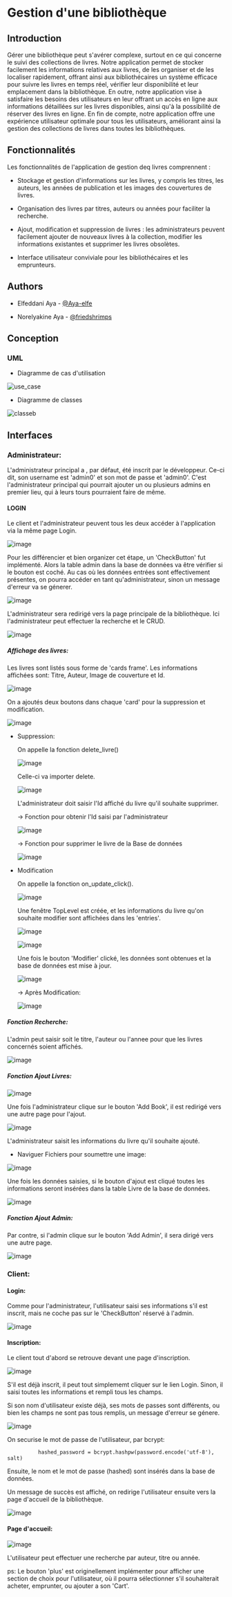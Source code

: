 
# Gestion d'une bibliothèque



## Introduction

Gérer une bibliothèque peut s'avérer complexe, surtout en ce qui concerne le suivi des collections de livres. Notre application permet de stocker facilement les informations relatives aux livres, de les organiser et de les localiser rapidement, offrant ainsi aux bibliothécaires un système efficace pour suivre les livres en temps réel, vérifier leur disponibilité et leur emplacement dans la bibliothèque. En outre, notre application vise à satisfaire les besoins des utilisateurs en leur offrant un accès en ligne aux informations détaillées sur les livres disponibles, ainsi qu'à la possibilité de réserver des livres en ligne. En fin de compte, notre application offre une expérience utilisateur optimale pour tous les utilisateurs, améliorant ainsi la gestion des collections de livres dans toutes les bibliothèques.
## Fonctionnalités
Les fonctionnalités de l'application de gestion deq livres comprennent :

- Stockage et gestion d'informations sur les livres, y compris les titres, les auteurs, les années de publication et les images des couvertures de livres.

- Organisation des livres par titres, auteurs ou années pour faciliter la recherche.

- Ajout, modification et suppression de livres : les administrateurs peuvent facilement ajouter de nouveaux livres à la collection,
modifier les informations existantes et supprimer les livres obsolètes.

- Interface utilisateur conviviale pour les bibliothécaires et les emprunteurs.

## Authors

- Elfeddani Aya - [@Aya-elfe](https://www.github.com/Aya-elfe)

- Norelyakine Aya - [@friedshrimps](https://www.github.com/friedshrimps)


## Conception

### UML

- Diagramme de cas d'utilisation


![use_case](https://user-images.githubusercontent.com/121770088/236561163-36431cd4-6354-430e-920f-019abc64dd8c.PNG)


- Diagramme de classes

![classeb](https://user-images.githubusercontent.com/121770088/236561586-25296654-5ed1-4e7f-a7aa-804655f22a2d.PNG)


## Interfaces

### Administrateur:

L'administrateur principal a , par défaut, été inscrit par le développeur. Ce-ci dit, son username est 'admin0' et son mot de passe et 'admin0'. C'est l'administrateur principal qui pourrait ajouter un ou plusieurs admins en premier lieu, qui à leurs tours pourraient faire de même.

#### LOGIN
Le client et l'administrateur peuvent tous les deux accéder à l'application via la même page Login.

![image](https://user-images.githubusercontent.com/121770088/236578398-225b5ca7-7570-4967-b307-3d9c0231fda2.png)

Pour les différencier et bien organizer cet étape, un 'CheckButton' fut implémenté. Alors la table admin dans la base de données va être vérifier si le bouton est coché. Au cas où les données entrées sont effectivement présentes, on pourra accéder en tant qu'administrateur, sinon un message d'erreur va se génerer.

![image](https://user-images.githubusercontent.com/121770088/236564144-f50b4ae1-b52a-46d4-b63f-1426e8b002fa.png)

L'administrateur sera redirigé vers la page principale de la bibliothèque.
Ici l'administrateur peut effectuer la recherche et le CRUD.

![image](https://user-images.githubusercontent.com/121770088/236582361-0aadef29-c730-4693-bf38-99807fda79a4.png)



 ##### Affichage des livres:
 
 Les livres sont listés sous forme de 'cards frame'. Les informations affichées sont: Titre, Auteur, Image de couverture et Id.
 
 ![image](https://user-images.githubusercontent.com/121770088/236570548-645ee6c2-c398-4903-9e46-cd85ec15cce5.png)
 
 On a ajoutés deux boutons dans chaque 'card' pour la suppression et modification. 
 
![image](https://user-images.githubusercontent.com/121770088/236570623-43a3d9e4-0522-4270-b60d-016cf8fa818d.png)

- Suppression:

    On appelle la fonction delete_livre()
    
    ![image](https://user-images.githubusercontent.com/121770088/236570770-aae5f42b-04ed-475f-9be8-f772015b281a.png)
    
    Celle-ci va importer delete.
    
    ![image](https://user-images.githubusercontent.com/121770088/236571352-a792ebe6-8f53-4bb6-ad07-4b251cd2cb4f.png)
    
    L'administrateur doit saisir l'Id affiché du livre qu'il souhaite supprimer.
    
    -> Fonction pour obtenir l'Id saisi par l'administrateur
    
    ![image](https://user-images.githubusercontent.com/121770088/236571671-fa794cb0-e003-4775-9103-2127b79da1a9.png)
    
    -> Fonction pour supprimer le livre de la Base de données
    
    ![image](https://user-images.githubusercontent.com/121770088/236571871-013b73c8-89a4-4628-91ef-e0e4dc5ef943.png)

- Modification

     On appelle la fonction on_update_click().
     
    ![image](https://user-images.githubusercontent.com/121770088/236572172-792cdcc1-bc88-44c1-974e-31001ece92be.png)
    
    Une fenêtre TopLevel est créée, et les informations du livre qu'on souhaite modifier sont affichées dans les 'entries'.
    
    ![image](https://user-images.githubusercontent.com/121770088/236572597-f32cd344-1043-4115-afee-af827cc32fb8.png)
    
    
    ![image](https://user-images.githubusercontent.com/121770088/236572301-9abe531e-329b-4cb6-9e89-4f76a7b524ce.png)
    
    Une fois le bouton 'Modifier' clické, les données sont obtenues et la base de données est mise à jour.
    
    ![image](https://user-images.githubusercontent.com/121770088/236572835-398260d6-1456-438b-9cf4-77a1adf50d5b.png)

    -> Après Modification:
    
    ![image](https://user-images.githubusercontent.com/121770088/236584705-d44b0b14-fc3e-4d67-b895-d72a92a62d80.png)


##### Fonction Recherche:

L'admin peut saisir soit le titre, l'auteur ou l'annee pour que les livres concernés soient affichés.

![image](https://user-images.githubusercontent.com/121770088/236565208-b83ab991-0fea-483f-aa3a-7e5f2fc4871b.png)

##### Fonction Ajout Livres:

![image](https://user-images.githubusercontent.com/121770088/236574635-9787cbbc-24c9-4f53-ac54-1659c39de5b0.png)

Une fois l'administrateur clique sur le bouton 'Add Book', il est redirigé vers une autre page pour l'ajout.

![image](https://user-images.githubusercontent.com/121770088/236574865-be4692b4-42ec-4e4d-aee5-5c3823f9d0bf.png)

L'administrateur saisit les informations du livre qu'il souhaite ajouté.


- Naviguer Fichiers pour soumettre une image:

![image](https://user-images.githubusercontent.com/121770088/236574985-d9e4ba19-6948-489a-b9e4-8a005ba84332.png)

Une fois les données saisies, si le bouton d'ajout est cliqué toutes les informations seront insérées dans la table Livre de la base de données.

![image](https://user-images.githubusercontent.com/121770088/236575051-53f9aef5-238c-4b56-b903-3a66aa47cf0d.png)

##### Fonction Ajout Admin:

Par contre, si l'admin clique sur le bouton 'Add Admin', il sera dirigé vers une autre page.

![image](https://user-images.githubusercontent.com/121770088/236575443-4d330d2c-c3c9-409f-b7a9-a3a7ef8ac303.png)



### Client:

#### Login:

Comme pour l'administrateur, l'utilisateur saisi ses informations s'il est inscrit, mais ne coche pas sur le 'CheckButton' réservé à l'admin.

![image](https://user-images.githubusercontent.com/121770088/236578376-10fbe12d-863d-419e-9671-6c6827632b75.png)


#### Inscription:

Le client tout d'abord se retrouve devant une page d'inscription. 

![image](https://user-images.githubusercontent.com/121770088/236575793-11ceea19-3c23-4d64-99b7-ffe8fa5915a6.png)

S'il est déjà inscrit, il peut tout simplememt cliquer sur le lien Login. Sinon, il saisi toutes les informations et rempli tous les champs. 

Si son nom d'utilisateur existe déjà, ses mots de passes sont différents, ou bien les champs ne sont pas tous remplis, un message d'erreur se génere.

![image](https://user-images.githubusercontent.com/121770088/236576322-aff05b25-bd2b-4c95-b7da-5970f0e0745e.png)

On securise le mot de passe de l'utilisateur, par bcrypt:

              hashed_password = bcrypt.hashpw(password.encode('utf-8'), salt)
              
Ensuite, le nom et le mot de passe (hashed) sont insérés dans la base de données.

Un message de succès est affiché, on redirige l'utilisateur ensuite vers la page d'accueil de la bibliothèque.

![image](https://user-images.githubusercontent.com/121770088/236576953-a6d66bf8-f4c6-443b-b0c1-e14f66cc7f28.png)




#### Page d'accueil:


![image](https://user-images.githubusercontent.com/121770088/236582259-91b7168b-b372-4b4c-86ec-4fee28b66c03.png)

L'utilisateur peut effectuer une recherche par auteur, titre ou année. 

ps: Le bouton 'plus' est originellement implémenter pour afficher une section de choix pour l'utilisateur, où il pourra sélectionner s'il souhaiterait acheter, emprunter, ou ajouter a son 'Cart'.


